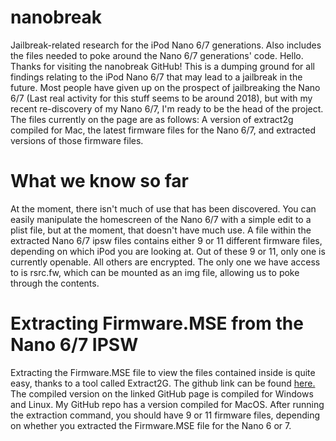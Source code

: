 # nanobreak
Jailbreak-related research for the iPod Nano 6/7 generations. Also includes the files needed to poke around the Nano 6/7 generations' code.
Hello. Thanks for visiting the nanobreak GitHub! This is a dumping ground for all findings relating to the iPod Nano 6/7 that may lead to a jailbreak in the future.
Most people have given up on the prospect of jailbreaking the Nano 6/7 (Last real activity for this stuff seems to be around 2018), but with my recent re-discovery of my Nano 6/7, I'm ready to be the head of the project.
The files currently on the page are as follows: A version of extract2g compiled for Mac, the latest firmware files for the Nano 6/7, and extracted versions of those firmware files. 

# What we know so far
At the moment, there isn't much of use that has been discovered. You can easily manipulate the homescreen of the Nano 6/7 with a simple edit to a plist file, but at the moment, that doesn't have much use. A file within the extracted Nano 6/7 ipsw files contains either 9 or 11 different firmware files, depending on which iPod you are looking at. Out of these 9 or 11, only one is currently openable. All others are encrypted. The only one we have access to is rsrc.fw, which can be mounted as an img file, allowing us to poke through the contents. 

# Extracting Firmware.MSE from the Nano 6/7 IPSW
Extracting the Firmware.MSE file to view the files contained inside is quite easy, thanks to a tool called Extract2G. The github link can be found [here.](https://github.com/win32kbase/extract2g) The compiled version on the linked GitHub page is compiled for Windows and Linux. My GitHub repo has a version compiled for MacOS. After running the extraction command, you should have 9 or 11 firmware files, depending on whether you extracted the Firmware.MSE file for the Nano 6 or 7.
